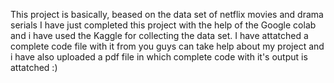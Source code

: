 This project is basically, beased on the data set of netflix movies and drama serials 
I have just completed this project with the help of the Google colab and i have used the Kaggle for collecting the data set.
I have attatched a complete code file with it from you guys can take help about my project and i have also uploaded a pdf file in which complete code with it's output is attatched :)
